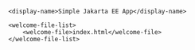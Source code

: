 <?xml version="1.0" encoding="UTF-8"?>
<web-app xmlns="https://jakarta.ee/xml/ns/jakartaee"
         xmlns:xsi="http://www.w3.org/2001/XMLSchema-instance"
         xsi:schemaLocation="https://jakarta.ee/xml/ns/jakartaee https://jakarta.ee/xml/ns/jakartaee/web-app_5_0.xsd"
         version="5.0">
    
    <display-name>Simple Jakarta EE App</display-name>
    
    <welcome-file-list>
        <welcome-file>index.html</welcome-file>
    </welcome-file-list>
</web-app>
